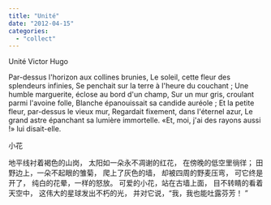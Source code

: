 ```yaml
---
title: "Unité"
date: "2012-04-15"
categories: 
  - "collect"
---
```


Unité Victor Hugo

Par-dessus l'horizon aux collines brunies, Le soleil, cette fleur des splendeurs infinies, Se penchait sur la terre à l'heure du couchant ; Une humble marguerite, éclose au bord d'un champ, Sur un mur gris, croulant parmi l'avoine folle, Blanche épanouissait sa candide auréole ; Et la petite fleur, par-dessus le vieux mur, Regardait fixement, dans l'éternel azur, Le grand astre épanchant sa lumière immortelle. «Et, moi, j'ai des rayons aussi !» lui disait-elle.

小花

地平线衬着褐色的山岗， 太阳如一朵永不凋谢的红花， 在傍晚的低空里徜徉； 田野边上，一朵不起眼的雏菊， 爬上了灰色的墙， 却被四周的野麦压弯， 可它终是开了， 纯白的花晕，一样的怒放。 可爱的小花，站在古墙上面， 目不转睛的看着天空中， 这伟大的星球发出不朽的光， 并对它说，“我，我也能吐露芬芳！ ”
